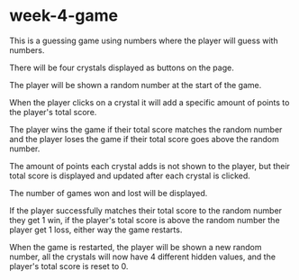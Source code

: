 # week-4-game


This is a guessing game using numbers where the player will guess with numbers.

There will be four crystals displayed as buttons on the page.

The player will be shown a random number at the start of the game.

When the player clicks on a crystal it will add a specific amount of points to the player's total score.

The player wins the game if their total score matches the random number and the player loses the game if their total score goes above the random number.

The amount of points each crystal adds is not shown to the player, but their total score is displayed and updated after each crystal is clicked.

The number of games won and lost will be displayed.

If the player successfully matches their total score to the random number they get 1 win, if the player's total score is above the random number the player get 1 loss, either way the game restarts.

When the game is restarted, the player will be shown a new random number, all the crystals will now have 4 different hidden values, and the player's total score is reset to 0.

